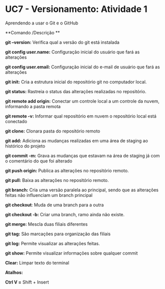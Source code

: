 # UC7 - Versionamento: Atividade 1
Aprendendo a usar o Git e o GitHub

**Comando /Descrição **

**git –version:** Verifica qual a versão do git está instalada

**git config user.name:** Configuração inicial do usuário que fará as alterações

**git config user.email:** Configuração inicial do e-mail de usuário que fará as alterações

**git init:**	Cria a estrutura inicial do repositório git no computador local.

**git status:** Rastreia o status das alterações realizadas no repositório.

**git remote add origin:** Conectar um controle local a um controle da nuvem, informando a pasta remota

**git remote -v:** Informar qual repositório em nuvem o repositório local está conectado

**git clone:** Clonara pasta do repositório remoto

**git add:**	Adiciona as mudanças realizadas em uma área de staging ao histórico do projeto

**git commit -m:**	Grava as mudanças que estavam na área de staging já com o comentário do que foi alterado

**git push origin:**	Publica as alterações no repositório remoto.

**git pull:**	Baixa as alterações no repositório remoto.

**git branch:** Cria uma versão paralela ao principal, sendo que as alterações feitas não influenciam um branch principal

**git checkout**: Muda de uma branch para a outra

**git checkout -b:**	Criar uma branch, ramo ainda não existe.

**git merge:** Mescla duas filiais diferentes

**git tag:**	São marcações para organização das filiais

**git log:**	Permite visualizar as alterações feitas.

**git show:** Permite visualizar informações sobre qualquer commit

**Clear:** Limpar texto do terminal


**Atalhos:**

**Ctrl V =** Shift + Insert
